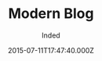 ---
title: Modern Blog
github: https://github.com/inded/Jekyll_modern-blog
demo: https://inded.xyz/Jekyll_modern-blog/
author: Inded
ssg:
  - Jekyll
cms:
  - No Cms
date: 2015-07-11T17:47:40.000Z
description: A Modern, Clean, Jekyll Blog Layout based from codedrops
stale: true
disabled_reason: Github repo not found
---